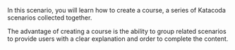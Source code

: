 In this scenario, you will learn how to create a course, a series of Katacoda scenarios collected together. 

The advantage of creating a course is the ability to group related scenarios to provide users with a clear explanation and order to complete the content.
